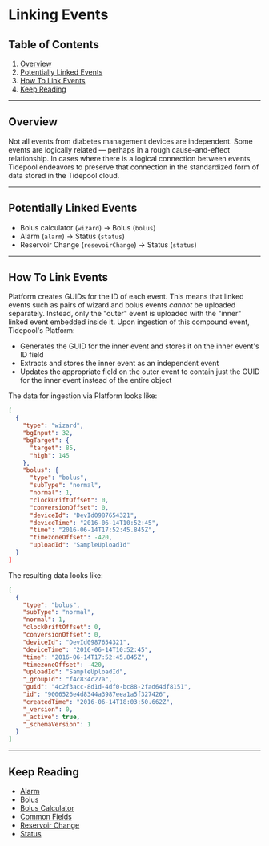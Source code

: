<!-- omit in toc -->
# Linking Events

<!-- omit in toc -->
## Table of Contents

1. [Overview](#overview)
2. [Potentially Linked Events](#potentially-linked-events)
3. [How To Link Events](#how-to-link-events)
4. [Keep Reading](#keep-reading)

---

## Overview

Not all events from diabetes management devices are independent. Some events are logically related — perhaps in a rough cause-and-effect relationship. In cases where there is a logical connection between events, Tidepool endeavors to preserve that connection in the standardized form of data stored in the Tidepool cloud.

---

## Potentially Linked Events

* Bolus calculator (`wizard`) -> Bolus (`bolus`)
* Alarm (`alarm`) -> Status (`status`)
* Reservoir Change (`resevoirChange`) -> Status (`status`)

---

## How To Link Events

Platform creates GUIDs for the ID of each event. This means that linked events such as pairs of wizard and bolus events *cannot* be uploaded separately. Instead, only the "outer" event is uploaded with the "inner" linked event embedded inside it. Upon ingestion of this compound event, Tidepool's Platform:

* Generates the GUID for the inner event and stores it on the inner event's ID field
* Extracts and stores the inner event as an independent event
* Updates the appropriate field on the outer event to contain just the GUID for the inner event instead of the entire object

The data for ingestion via Platform looks like:

```json title="Sample Data" lineNumbers=true
[
  {
    "type": "wizard",
    "bgInput": 32,
    "bgTarget": {
      "target": 85,
      "high": 145
    },
    "bolus": {
      "type": "bolus",
      "subType": "normal",
      "normal": 1,
      "clockDriftOffset": 0,
      "conversionOffset": 0,
      "deviceId": "DevId0987654321",
      "deviceTime": "2016-06-14T10:52:45",
      "time": "2016-06-14T17:52:45.845Z",
      "timezoneOffset": -420,
      "uploadId": "SampleUploadId"
  }
]
```

The resulting data looks like:

```json title="Sample Response" lineNumbers=true
[
  {
    "type": "bolus",
    "subType": "normal",
    "normal": 1,
    "clockDriftOffset": 0,
    "conversionOffset": 0,
    "deviceId": "DevId0987654321",
    "deviceTime": "2016-06-14T10:52:45",
    "time": "2016-06-14T17:52:45.845Z",
    "timezoneOffset": -420,
    "uploadId": "SampleUploadId",
    "_groupId": "f4c834c27a",
    "guid": "4c2f3acc-8d1d-4df0-bc88-2fad64df8151",
    "id": "9006526e4d8344a3987eea1a5f327426",
    "createdTime": "2016-06-14T18:03:50.662Z",
    "_version": 0,
    "_active": true,
    "_schemaVersion": 1
  }
]
```

---

## Keep Reading

* [Alarm](./data-types/device-event/alarm.md)
* [Bolus](./data-types/bolus.md)
* [Bolus Calculator](./data-types/calculator.md)
* [Common Fields](./common-fields.md)
* [Reservoir Change](./data-types/device-event/reservoir-change.md)
* [Status](./data-types/device-event/status.md)
